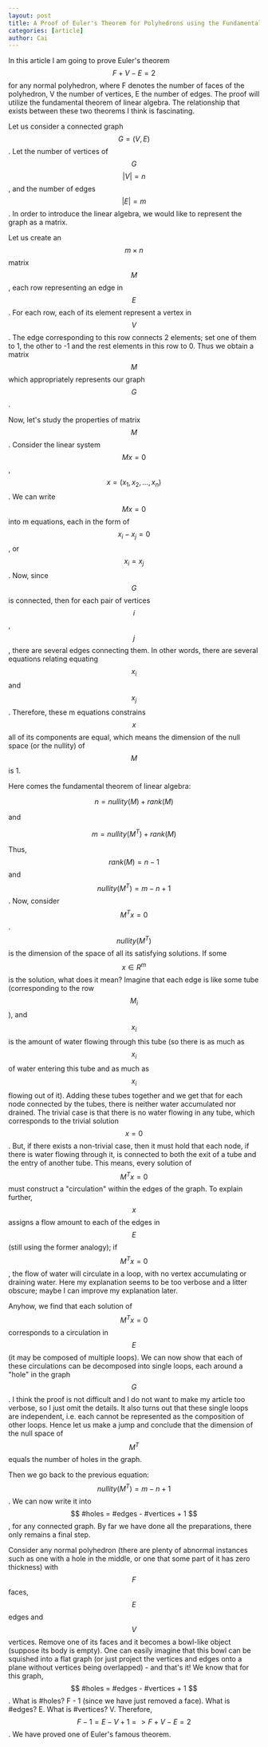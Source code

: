 ```yaml
---
layout: post
title: A Proof of Euler's Theorem for Polyhedrons using the Fundamental Theorem of Linear Algebra
categories: [article]
author: Cai
---
```


In this article I am going to prove Euler's theorem $$ F+V-E=2 $$
for any normal polyhedron, where F denotes the number of faces
of the polyhedron, V the number of vertices, E the number of
edges. The proof will utilize the fundamental theorem of linear
algebra. The relationship that exists between these two theorems
I think is fascinating.

Let us consider a connected graph $$ G=(V,E) $$. Let the number of vertices of
$$G$$ $$ |V|=n $$, and the number of edges $$ |E|=m $$. In order to introduce
the linear algebra, we would like to represent the graph as a matrix.

Let us create an $$ m\times n $$ matrix $$ M $$,
each row representing an edge in $$ E $$. For each row, each of its element
represent a vertex in $$ V $$. The edge corresponding to this row connects
2 elements; set one of them to 1, the other to -1 and the rest elements in this row
to 0. Thus we obtain a matrix $$ M $$ which appropriately represents our graph
$$G$$.

Now, let's study the properties of matrix $$ M $$. Consider the linear system
$$ M x = 0$$, $$ x = (x_1, x_2, ..., x_n) $$. We can write $$ Mx = 0 $$ into m equations, each in the form of $$ x_i - x_j = 0 $$, or $$ x_i = x_j $$. Now, since $$G $$ is
connected, then for each pair of vertices $$i $$, $$ j $$, there are several edges
connecting them. In other words, there are several equations relating equating $$ x_i $$
and $$x_j $$. Therefore, these m equations constrains $$ x $$ all of its components are equal, which means the dimension of the null space (or the nullity) of $$ M $$ is 1.

Here comes the fundamental theorem of linear algebra:

$$
n = nullity(M) + rank(M)
$$

and

$$
m = nullity(M^T) + rank(M)
$$

Thus, $$ rank(M) = n - 1 $$ and $$ nullity(M^T) = m-n+1 $$. Now, consider $$ M^T x = 0 $$. $$ nullity(M^T) $$ is the dimension of the space of all its satisfying solutions. If some $$ x \in R^m $$ is the solution, what does it mean? Imagine that each edge is like some tube (corresponding to the row $$ M_i $$), and $$ x_i $$ is the amount of water flowing
through this tube (so there is as much as $$ x_i $$ of water entering this tube and as much as $$ x_i $$ flowing out of it). Adding these tubes together and we get that for each node connected by the tubes, there is neither water accumulated nor drained. The trivial case is that there is no water flowing in any tube, which corresponds to the trivial solution $$ x = 0 $$. But, if there exists a non-trivial case, then it must hold that each node, if there is water flowing through it, is connected to both the exit of a tube and the entry of another tube. This means, every solution of $$ M^T x = 0 $$ must construct a "circulation" within the edges of the graph. To explain further, $$ x $$ assigns a flow amount to each of the edges in $$ E $$ (still using the former analogy); if $$ M^T x = 0 $$, the flow of water will circulate in a loop, with no vertex accumulating or draining water. Here my explanation seems to be too verbose and a litter obscure; maybe I can improve my explanation later.

Anyhow, we find that each solution of $$ M^T x = 0 $$ corresponds to a circulation in $$ E $$ (it may be composed of multiple loops). We can now show that each of these circulations can be decomposed into single loops, each around a "hole" in the graph $$ G $$. I think the proof is not difficult and I do not want to make my article too verbose, so I just omit the details. It also turns out that these single loops are independent, i.e. each cannot be represented as the composition of other loops. Hence let us make a jump and conclude that the dimension of the null space of $$ M^T $$ equals the number of holes in the graph.

Then we go back to the previous equation: $$ nullity(M^T) = m-n+1 $$. We can now write it into $$ #holes = #edges - #vertices + 1 $$, for any connected graph. By far we have done all the preparations, there only remains a final step.

Consider any normal polyhedron (there are plenty of abnormal instances such as one with a hole in the middle, or one that some part of it has zero thickness) with $$ F $$ faces, $$ E $$ edges and $$ V $$ vertices. Remove one of its faces and it becomes a bowl-like object (suppose its body is empty). One can easily imagine that this bowl can be squished into a flat graph (or just project the vertices and edges onto a plane without vertices being overlapped) - and that's it! We know that for this graph, $$ #holes = #edges - #vertices + 1 $$. What is #holes? F - 1 (since we have just removed a face). What is #edges? E. What is #vertices? V.
Therefore, $$ F-1 = E-V+1 => F+V-E=2 $$. We have proved one of Euler's famous theorem.
